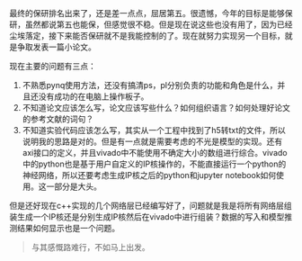 最终的保研排名出来了，还是差一点点，屈居第五。很遗憾，今年的目标是能够保研，虽然都说第五也能保，但感觉很不稳。但是现在说这些也没有用了，因为已经尘埃落定，接下来能否保研就不是我能控制的了。现在就努力实现另一个目标，就是争取发表一篇小论文。

现在主要的问题有三点：

1. 不熟悉pynq使用方法，还没有搞清ps，pl分别负责的功能和角色是什么，并且还没有成功的在电脑上操作板子。
2. 不知道论文应该怎么写，论文应该写些什么？如何组织语言？如何处理好论文的参考文献的词句？
3. 不知道实验代码应该怎么写，其实从一个工程中找到了h5转txt的文件，所以说明我的思路是对的。但是有一点就是需要考虑的不光是模型的实现。还有axi接口的定义，并且vivado中不能使用不确定大小的数组进行综合。vivado中的python也是基于用户自定义的IP核操作的，不能直接运行一个python的神经网络，所以还要考虑生成IP核之后的python和jupyter notebook如何使用。这一部分是大头。

但是还好现在c++实现的几个网络层已经编写好了，问题就是我是将所有网络层组装生成一个IP核还是分别生成IP核然后在vivado中进行组装？数据的写入和模型推测结果如何显示也是一个问题。

>与其感慨路难行，不如马上出发。